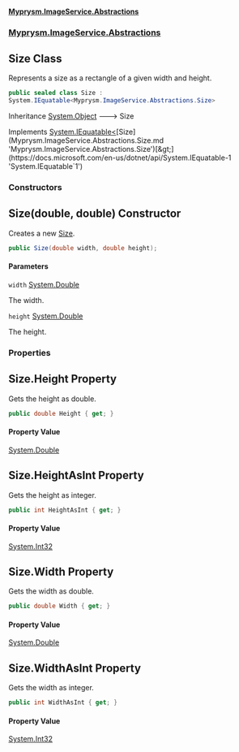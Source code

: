 #### [Myprysm.ImageService.Abstractions](index.md 'index')
### [Myprysm.ImageService.Abstractions](index.md#Myprysm.ImageService.Abstractions 'Myprysm.ImageService.Abstractions')

## Size Class

Represents a size as a rectangle of a given width and height.

```csharp
public sealed class Size :
System.IEquatable<Myprysm.ImageService.Abstractions.Size>
```

Inheritance [System.Object](https://docs.microsoft.com/en-us/dotnet/api/System.Object 'System.Object') &#129106; Size

Implements [System.IEquatable&lt;](https://docs.microsoft.com/en-us/dotnet/api/System.IEquatable-1 'System.IEquatable`1')[Size](Myprysm.ImageService.Abstractions.Size.md 'Myprysm.ImageService.Abstractions.Size')[&gt;](https://docs.microsoft.com/en-us/dotnet/api/System.IEquatable-1 'System.IEquatable`1')
### Constructors

<a name='Myprysm.ImageService.Abstractions.Size.Size(double,double)'></a>

## Size(double, double) Constructor

Creates a new [Size](Myprysm.ImageService.Abstractions.Size.md 'Myprysm.ImageService.Abstractions.Size').

```csharp
public Size(double width, double height);
```
#### Parameters

<a name='Myprysm.ImageService.Abstractions.Size.Size(double,double).width'></a>

`width` [System.Double](https://docs.microsoft.com/en-us/dotnet/api/System.Double 'System.Double')

The width.

<a name='Myprysm.ImageService.Abstractions.Size.Size(double,double).height'></a>

`height` [System.Double](https://docs.microsoft.com/en-us/dotnet/api/System.Double 'System.Double')

The height.
### Properties

<a name='Myprysm.ImageService.Abstractions.Size.Height'></a>

## Size.Height Property

Gets the height as double.

```csharp
public double Height { get; }
```

#### Property Value
[System.Double](https://docs.microsoft.com/en-us/dotnet/api/System.Double 'System.Double')

<a name='Myprysm.ImageService.Abstractions.Size.HeightAsInt'></a>

## Size.HeightAsInt Property

Gets the height as integer.

```csharp
public int HeightAsInt { get; }
```

#### Property Value
[System.Int32](https://docs.microsoft.com/en-us/dotnet/api/System.Int32 'System.Int32')

<a name='Myprysm.ImageService.Abstractions.Size.Width'></a>

## Size.Width Property

Gets the width as double.

```csharp
public double Width { get; }
```

#### Property Value
[System.Double](https://docs.microsoft.com/en-us/dotnet/api/System.Double 'System.Double')

<a name='Myprysm.ImageService.Abstractions.Size.WidthAsInt'></a>

## Size.WidthAsInt Property

Gets the width as integer.

```csharp
public int WidthAsInt { get; }
```

#### Property Value
[System.Int32](https://docs.microsoft.com/en-us/dotnet/api/System.Int32 'System.Int32')